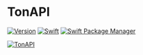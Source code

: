 # TonAPI

[![Version](https://img.shields.io/badge/Version-0.0.2-blue?style=flat-square)](https://img.shields.io/badge/Swift_Package_Manager-compatible-orange?style=flat-square)
[![Swift](https://img.shields.io/badge/Swift-5.7_5.8-orange?style=flat)](https://img.shields.io/badge/Swift-5.7_5.8-orange?style=flat)
[![Swift Package Manager](https://img.shields.io/badge/SPM-compatible-orange?style=flat-square)](https://img.shields.io/badge/Swift_Package_Manager-compatible-orange?style=flat-square)

[![TonAPI](https://img.shields.io/badge/TonAPI-API_Scheme-green?style=flat-square)](https://tonapi.io)
